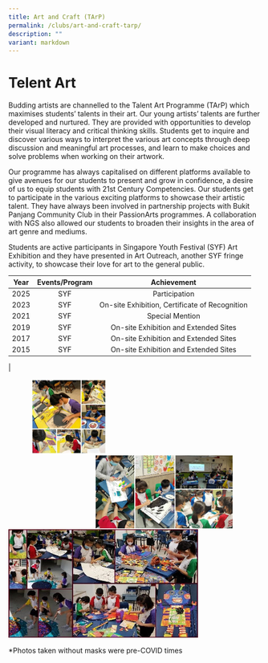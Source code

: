 ```yaml
---
title: Art and Craft (TArP)
permalink: /clubs/art-and-craft-tarp/
description: ""
variant: markdown
---
```

# Telent Art

Budding artists are channelled to the Talent Art Programme (TArP) which maximises students’ talents in their art. Our young artists’ talents are further developed and nurtured. They are provided with opportunities to develop their visual literacy and critical thinking skills. Students get to inquire and discover various ways to interpret the various art concepts through deep discussion and meaningful art processes, and learn to make choices and solve problems when working on their artwork.

  

Our programme has always capitalised on different platforms available to give avenues for our students to present and grow in confidence, a desire of us to equip students with 21st Century Competencies. Our students get to participate in the various exciting platforms to showcase their artistic talent. They have always been involved in partnership projects with Bukit Panjang Community Club in their PassionArts programmes. A collaboration with NGS also allowed our students to broaden their insights in the area of art genre and mediums.

  

Students are active participants in Singapore Youth Festival (SYF) Art Exhibition and they have presented in Art Outreach, another SYF fringe activity, to showcase their love for art to the general public.

| Year | Events/Program |              Achievement              |
|:----:|:--------------:|:-------------------------------------:|
| 2025 | SYF | Participation |
| 2023 | SYF | On-site Exhibition, Certificate of Recognition |
| 2021 | SYF | Special Mention |
| 2019 | SYF | On-site Exhibition and Extended Sites |
| 2017 | SYF | On-site Exhibition and Extended Sites |
| 2015 | SYF | On-site Exhibition and Extended Sites |
|

<img src="/images/ZHPS%20Experience/Art%20and%20Craft%20(TArP)/Art%20and%20Craft_1.jpg" style="width:30%;margin-left:45px;" align="left">
<img src="/images/ZHPS%20Experience/Art%20and%20Craft%20(TArP)/Art%20and%20Craft_2.jpg" style="width:55%;margin-right:55px;" align="right">

<br clear="left">

<img src="/images/ZHPS%20Experience/Art%20and%20Craft%20(TArP)/Art%20and%20Craft_3.jpg" style="width:75%">

\*Photos taken without masks were pre-COVID times